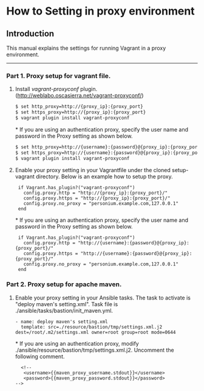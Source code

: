 # How to Setting in proxy environment

## Introduction

This manual explains the settings for running Vagrant in a proxy environment.

---------------------------------------

### Part 1. Proxy setup for vagrant file.

1. Install _vagrant-proxyconf_ plugin. (http://weblabo.oscasierra.net/vagrant-proxyconf/)

	```bash
	$ set http_proxy=http://{proxy_ip}:{proxy_port}
	$ set https_proxy=http://{proxy_ip}:{proxy_port}
	$ vagrant plugin install vagrant-proxyconf
	```  

	\* If you are using an authentication proxy, specify the user name and password in the Proxy setting as shown below.  

	```bash
	$ set http_proxy=http://{username}:{password}@{proxy_ip}:{proxy_port}
	$ set https_proxy=http://{username}:{password}@{proxy_ip}:{proxy_port}
	$ vagrant plugin install vagrant-proxyconf
	```


1. Enable your proxy setting in your Vagrantfile under the cloned setup-vagrant directory. Below is an example how to setup the proxy.

	```bash:Vagrantfile
	 if Vagrant.has_plugin?("vagrant-proxyconf")
	   config.proxy.http = "http://{proxy_ip}:{proxy_port}/"
	   config.proxy.https = "http://{proxy_ip}:{proxy_port}/"
	   config.proxy.no_proxy = "personium.example.com,127.0.0.1"
	 end
	```

	\* If you are using an authentication proxy, specify the user name and password in the Proxy setting as shown below.

	```bash:Vagrantfile
	 if Vagrant.has_plugin?("vagrant-proxyconf")
	   config.proxy.http = "http://{username}:{password}@{proxy_ip}:{proxy_port}/"
	   config.proxy.https = "http://{username}:{password}@{proxy_ip}:{proxy_port}/"
	   config.proxy.no_proxy = "personium.example.com,127.0.0.1"
	 end
	```

### Part 2. Proxy setup for apache maven.

1. Enable your proxy setting in your Ansible tasks.
   The task to activate is "deploy maven's setting.xml".
   Task file is ./ansible/tasks/bastion/init_maven.yml.

   ```
   - name: deploy maven's setting.xml
     template: src=./resource/bastion/tmp/settings.xml.j2 dest=/root/.m2/settings.xml owner=root group=root mode=0644
   ```
   \* If you are using an authentication proxy, modify ./ansible/resource/bastion/tmp/settings.xml.j2. 
   Uncomment the following comment.

   ```
	 <!--
      <username>{{maven_proxy_username.stdout}}</username>
      <password>{{maven_proxy_password.stdout}}</password>
   -->
	 ```